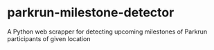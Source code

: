 # parkrun-milestone-detector
A Python web scrapper for detecting upcoming milestones of Parkrun participants of given location
